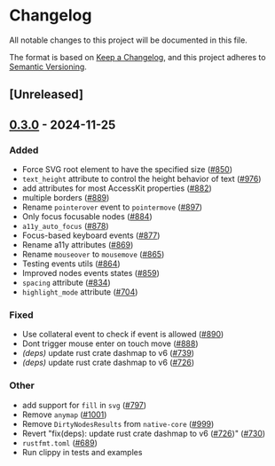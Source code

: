 # Changelog

All notable changes to this project will be documented in this file.

The format is based on [Keep a Changelog](https://keepachangelog.com/en/1.0.0/),
and this project adheres to [Semantic Versioning](https://semver.org/spec/v2.0.0.html).

## [Unreleased]

## [0.3.0](https://github.com/RobertasJ/freya/compare/freya-native-core-v0.2.1...freya-native-core-v0.3.0) - 2024-11-25

### Added

- Force SVG root element to have the specified size ([#850](https://github.com/RobertasJ/freya/pull/850))
- `text_height` attribute to control the height behavior of text ([#976](https://github.com/RobertasJ/freya/pull/976))
- add attributes for most AccessKit properties ([#882](https://github.com/RobertasJ/freya/pull/882))
- multiple borders ([#889](https://github.com/RobertasJ/freya/pull/889))
- Rename `pointerover` event to `pointermove` ([#897](https://github.com/RobertasJ/freya/pull/897))
- Only focus focusable nodes ([#884](https://github.com/RobertasJ/freya/pull/884))
- `a11y_auto_focus` ([#878](https://github.com/RobertasJ/freya/pull/878))
- Focus-based keyboard events ([#877](https://github.com/RobertasJ/freya/pull/877))
- Rename a11y attributes ([#869](https://github.com/RobertasJ/freya/pull/869))
- Rename `mouseover` to `mousemove` ([#865](https://github.com/RobertasJ/freya/pull/865))
- Testing events utils ([#864](https://github.com/RobertasJ/freya/pull/864))
- Improved nodes events states ([#859](https://github.com/RobertasJ/freya/pull/859))
- `spacing` attribute ([#834](https://github.com/RobertasJ/freya/pull/834))
- `highlight_mode` attribute ([#704](https://github.com/RobertasJ/freya/pull/704))

### Fixed

- Use collateral event to check if event is allowed ([#890](https://github.com/RobertasJ/freya/pull/890))
- Dont trigger mouse enter on touch move ([#888](https://github.com/RobertasJ/freya/pull/888))
- *(deps)* update rust crate dashmap to v6 ([#739](https://github.com/RobertasJ/freya/pull/739))
- *(deps)* update rust crate dashmap to v6 ([#726](https://github.com/RobertasJ/freya/pull/726))

### Other

- add support for `fill` in `svg` ([#797](https://github.com/RobertasJ/freya/pull/797))
- Remove `anymap` ([#1001](https://github.com/RobertasJ/freya/pull/1001))
- Remove `DirtyNodesResults` from `native-core` ([#999](https://github.com/RobertasJ/freya/pull/999))
- Revert "fix(deps): update rust crate dashmap to v6 ([#726](https://github.com/RobertasJ/freya/pull/726))" ([#730](https://github.com/RobertasJ/freya/pull/730))
- `rustfmt.toml` ([#689](https://github.com/RobertasJ/freya/pull/689))
- Run clippy in tests and examples

